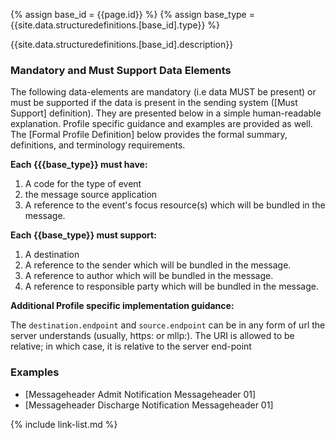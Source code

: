 {% assign base_id = {{page.id}} %}
{% assign base_type = {{site.data.structuredefinitions.[base_id].type}} %}

{{site.data.structuredefinitions.[base_id].description}}

### Mandatory and Must Support Data Elements

The following data-elements are mandatory (i.e data MUST be present) or must be supported if the data is present in the sending system ([Must Support] definition). They are presented below in a simple human-readable explanation.  Profile specific guidance and examples are provided as well.  The [Formal Profile Definition] below provides the  formal summary, definitions, and  terminology requirements.

**Each {{{base_type}} must have:**

1. A code for the type of event
1. the message source application
1. A reference to the event's focus resource(s) which will be bundled in the message.

**Each {{base_type}} must support:**

1. A  destination
1. A reference to the sender which will be bundled in the message.
1. A reference to author which will be bundled in the message.
1. A reference to responsible party which will be bundled in the message.

**Additional Profile specific implementation guidance:**

The `destination.endpoint` and `source.endpoint` can be in any form of url the server understands (usually, https: or mllp:). The URI is allowed to be relative; in which case, it is relative to the server end-point

### Examples

- [Messageheader Admit Notification Messageheader 01]
- [Messageheader Discharge Notification Messageheader 01]

{% include link-list.md %}
